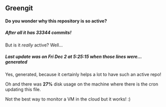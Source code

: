 ## Greengit

#### Do you wonder why this repository is so active?

##### After all it has 33344 commits!

But is it *really* active? Well...

##### Last update was on Fri Dec 2 at 5:25:15 when those lines were... generated

Yes, generated, because it certainly helps a lot to have such an active repo!

Oh and there was **27%** disk usage on the machine
where there is the cron updating this file.

Not the best way to monitor a VM in the cloud but it works! :)

